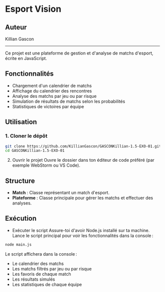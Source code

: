 
# Esport Vision

## Auteur

Killian Gascon

---

Ce projet est une plateforme de gestion et d'analyse de matchs d'esport, écrite en JavaScript.

## Fonctionnalités

- Chargement d'un calendrier de matchs
- Affichage du calendrier des rencontres
- Analyse des matchs par jeu ou par risque
- Simulation de résultats de matchs selon les probabilités
- Statistiques de victoires par équipe

## Utilisation

### 1. Cloner le dépôt

```bash
git clone https://github.com/KillianGascon/GASCONKillian-1.5-EXO-01.git
cd GASCONKillian-1.5-EXO-01
```

2. Ouvrir le projet
   Ouvre le dossier dans ton éditeur de code préféré (par exemple WebStorm ou VS Code).

## Structure

- **Match** : Classe représentant un match d'esport.
- **Plateforme** : Classe principale pour gérer les matchs et effectuer des analyses.

## Exécution

- Exécuter le script
   Assure-toi d'avoir Node.js installé sur ta machine.
   Lance le script principal pour voir les fonctionnalités dans la console :

```bash
node main.js
```

Le script affichera dans la console :
- Le calendrier des matchs
- Les matchs filtrés par jeu ou par risque
- Les favoris de chaque match
- Les résultats simulés
- Les statistiques de chaque équipe


